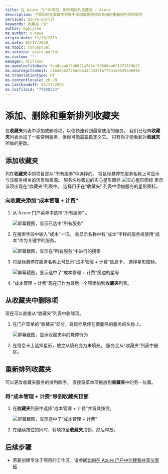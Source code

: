 ```yaml
---
title: 在 Azure 门户中添加、删除和排列收藏夹 | Azure
description: 了解如何在收藏夹列表中添加或删除项以及如何重新排列项的顺序
services: azure-portal
keywords: 收藏夹,门户
author: mgblythe
ms.author: v-tawe
origin.date: 12/20/2019
ms.date: 02/17/2020
ms.topic: conceptual
ms.service: azure-portal
ms.custom: ''
manager: mtillman
ms.openlocfilehash: 5ea0eaabf3b0021a743cf395d0ea6ff372874b2f
ms.sourcegitcommit: c1ba5a62f30ac0a3acb337fb77431de6493e6096
ms.translationtype: HT
ms.contentlocale: zh-CN
ms.lasthandoff: 04/17/2020
ms.locfileid: "77028223"
---
```

# <a name="add-remove-and-rearrange-favorites"></a>添加、删除和重新排列收藏夹

在**收藏夹**列表中添加或删除项，以便快速转到最常使用的服务。 我们已经向**收藏夹**列表添加了一些常用服务，但你可能需要自定义它。 只有你才能看到对**收藏夹**所做的更改。

## <a name="add-a-favorite"></a>添加收藏夹

列在**收藏夹**中的项目是从“所有服务”中选择的。  将鼠标悬停在服务名称上可显示与该服务相关的信息和资源。 服务名称旁边的实心星形图标 ![实心星形图标](./media/azure-portal-add-remove-sort-favorites/azure-portal-favorites-graystar.png) 表示该项出现在“收藏夹”列表中。  选择用于在“收藏夹”  列表中添加服务的星形图标。

### <a name="add-cost-management--billing-to-favorites"></a>向收藏夹添加“成本管理 + 计费”

1. 从 Azure 门户菜单中选择“所有服务”  。

    ![屏幕截图，显示已选中“所有服务”](./media/azure-portal-add-remove-sort-favorites/azure-portal-favorites-new-all-services.png)

1. 在搜索字段中输入“成本”一词。 会显示名称中有“成本”字样的服务或使用“成本”作为关键字的服务。

   ![屏幕截图，显示在“所有服务”中进行的搜索](./media/azure-portal-add-remove-sort-favorites/azure-portal-favorites-find-service.png)

1. 将鼠标悬停在服务名称上可显示“成本管理 + 计费”信息卡。  选择星形图标。

   ![屏幕截图，显示选中了“成本管理 + 计费”旁边的星号](./media/azure-portal-add-remove-sort-favorites/azure-portal-favorites-add.png)

1. “成本管理 + 计费”现在已作为最后一个项添加到**收藏夹**列表。 

## <a name="remove-an-item-from-favorites"></a>从收藏夹中删除项

现在可以直接从“收藏夹”列表中删除项。 

1. 在门户菜单的“收藏夹”部分，将鼠标悬停在要删除的服务的名称上。 

   ![屏幕截图，显示收藏夹中的悬停行为](./media/azure-portal-add-remove-sort-favorites/azure-portal-favorites-remove.png)

2. 在信息卡上选择星形，使之从填充变为未填充。 服务会从“收藏夹”列表中删除。 

## <a name="rearrange-favorites"></a>重新排列收藏夹

可以更改收藏夹服务的排列顺序。 直接将菜单项拖放到**收藏夹**中的另一位置。

### <a name="move-cost-management--billing-to-the-top-of-favorites"></a>将“成本管理 + 计费”移到收藏夹顶部

1. 在**收藏夹**列表中选择“成本管理 + 计费”并将其按住。 

   ![屏幕截图，显示选中了“成本管理 + 计费”](./media/azure-portal-add-remove-sort-favorites/azure-portal-favorites-sort.png)

1. 在继续按住的同时，将项拖至**收藏夹**顶部，然后释放。

## <a name="next-steps"></a>后续步骤

* 若要创建专注于项目的工作区，请参阅[如何在 Azure 门户中创建和共享仪表板](../azure-portal/azure-portal-dashboards.md)

<!-- * Discover more how-to's in the [Azure portal how-to video series](https://www.youtube.com/playlist?list=PLLasX02E8BPBKgXP4oflOL29TtqTzwhxR) -->